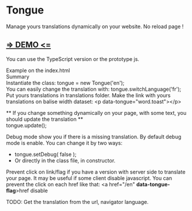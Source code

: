 # Tongue
Manage yours translations dynamically on your website. No reload page !

<h2><a href="http://buuuuug.ddns.net/tongue/">=> DEMO <=</a></h2>

You can use the TypeScript version or the prototype js.

Example on the index.html<br>
Summary<br>
Instantiate the class: tongue = new Tongue('en');<br>
You can easily change the translation with: tongue.switchLanguage('fr');<br>
Put yours translations in translations folder.
Make the link with yours translations on balise width dataset: &#60;p data-tongue="word.toast"&#62;&#60;/p&#62;

** If you change something dynamically on your page, with some text, you should update the translation **
<br>
tongue.update();<br>

Debug mode show you if there is a missing translation.
By default debug mode is enable. You can change it by two ways:
  - tongue.setDebug( false );
  - Or directly in the class file, in constructor.

Prevent click on link/flag if you have a version with server side to
translate your page. It may be useful if some client disable javascript.
You can prevent the click on each href like that:
<a href="/en" <b>data-tongue-flag</b>>href disable</a>



TODO:
Get the translation from the url, navigator language.
